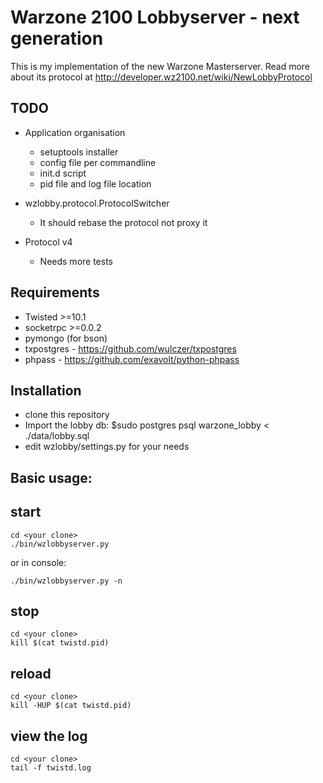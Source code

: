 Warzone 2100 Lobbyserver - next generation
============

This is my implementation of the new Warzone Masterserver.
Read more about its protocol at http://developer.wz2100.net/wiki/NewLobbyProtocol

TODO
-----------
* Application organisation
    - setuptools installer
    - config file per commandline
    - init.d script
    - pid file and log file location
    
* wzlobby.protocol.ProtocolSwitcher
    - It should rebase the protocol not proxy it
    
* Protocol v4
    - Needs more tests

Requirements
-----------
* Twisted >=10.1
* socketrpc >=0.0.2
* pymongo (for bson)
* txpostgres - https://github.com/wulczer/txpostgres
* phpass - https://github.com/exavolt/python-phpass

Installation
-----------
* clone this repository
* Import the lobby db: $sudo postgres psql warzone_lobby < ./data/lobby.sql
* edit wzlobby/settings.py for your needs

Basic usage:
-----------
start
----

    cd <your clone>
    ./bin/wzlobbyserver.py
    
or in console:

	./bin/wzlobbyserver.py -n

stop
----

    cd <your clone>
    kill $(cat twistd.pid)

reload
----

    cd <your clone>
    kill -HUP $(cat twistd.pid)

view the log
----

    cd <your clone>
    tail -f twistd.log
